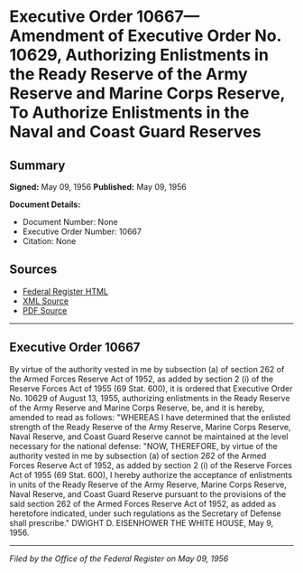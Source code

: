 # Executive Order 10667—Amendment of Executive Order No. 10629, Authorizing Enlistments in the Ready Reserve of the Army Reserve and Marine Corps Reserve, To Authorize Enlistments in the Naval and Coast Guard Reserves

## Summary

**Signed:** May 09, 1956
**Published:** May 09, 1956

**Document Details:**
- Document Number: None
- Executive Order Number: 10667
- Citation: None

## Sources
- [Federal Register HTML](https://www.presidency.ucsb.edu/documents/executive-order-10667-amendment-executive-order-no-10629-authorizing-enlistments-the-ready)
- [XML Source](None)
- [PDF Source](None)

---

## Executive Order 10667

By virtue of the authority vested in me by subsection (a) of section 262 of the Armed Forces Reserve Act of 1952, as added by section 2 (i) of the Reserve Forces Act of 1955 (69 Stat. 600), it is ordered that Executive Order No. 10629 of August 13, 1955, authorizing enlistments in the Ready Reserve of the Army Reserve and Marine Corps Reserve, be, and it is hereby, amended to read as follows:
"WHEREAS I have determined that the enlisted strength of the Ready Reserve of the Army Reserve, Marine Corps Reserve, Naval Reserve, and Coast Guard Reserve cannot be maintained at the level necessary for the national defense:
"NOW, THEREFORE, by virtue of the authority vested in me by subsection (a) of section 262 of the Armed Forces Reserve Act of 1952, as added by section 2 (i) of the Reserve Forces Act of 1955 (69 Stat. 600), I hereby authorize the acceptance of enlistments in units of the Ready Reserve of the Army Reserve, Marine Corps Reserve, Naval Reserve, and Coast Guard Reserve pursuant to the provisions of the said section 262 of the Armed Forces Reserve Act of 1952, as added as heretofore indicated, under such regulations as the Secretary of Defense shall prescribe."
DWIGHT D. EISENHOWER
THE WHITE HOUSE,
May 9, 1956.

---

*Filed by the Office of the Federal Register on May 09, 1956*
